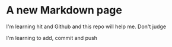 # A new Markdown page

I'm learning hit and Github and this repo will help me. Don't judge

I'm learning to add, commit and push
